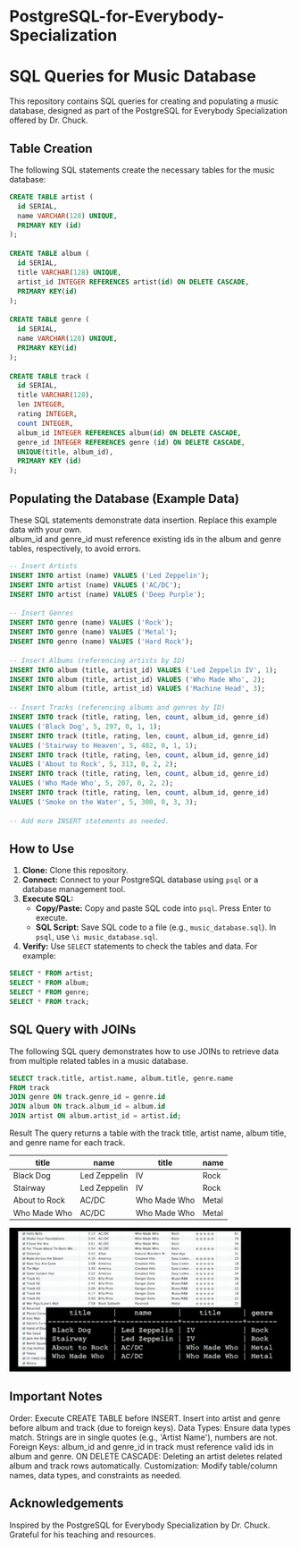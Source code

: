 # PostgreSQL-for-Everybody-Specialization

# SQL Queries for Music Database

This repository contains SQL queries for creating and populating a music database, designed as part of the PostgreSQL for Everybody Specialization offered by Dr. Chuck.

## Table Creation

The following SQL statements create the necessary tables for the music database:

```sql
CREATE TABLE artist (
  id SERIAL,
  name VARCHAR(128) UNIQUE,
  PRIMARY KEY (id)
);

CREATE TABLE album (
  id SERIAL,
  title VARCHAR(128) UNIQUE,
  artist_id INTEGER REFERENCES artist(id) ON DELETE CASCADE,
  PRIMARY KEY(id)
);

CREATE TABLE genre (
  id SERIAL,
  name VARCHAR(128) UNIQUE,
  PRIMARY KEY(id)
);

CREATE TABLE track (
  id SERIAL,
  title VARCHAR(128),
  len INTEGER,
  rating INTEGER,
  count INTEGER,
  album_id INTEGER REFERENCES album(id) ON DELETE CASCADE,
  genre_id INTEGER REFERENCES genre (id) ON DELETE CASCADE,
  UNIQUE(title, album_id),
  PRIMARY KEY (id)
);
```

## Populating the Database (Example Data)

These SQL statements demonstrate data insertion.
Replace this example data with your own.  
album_id and genre_id must reference existing ids 
in the album and genre tables, respectively, to avoid errors.

```sql
-- Insert Artists
INSERT INTO artist (name) VALUES ('Led Zeppelin');
INSERT INTO artist (name) VALUES ('AC/DC');
INSERT INTO artist (name) VALUES ('Deep Purple');

-- Insert Genres
INSERT INTO genre (name) VALUES ('Rock');
INSERT INTO genre (name) VALUES ('Metal');
INSERT INTO genre (name) VALUES ('Hard Rock');

-- Insert Albums (referencing artists by ID)
INSERT INTO album (title, artist_id) VALUES ('Led Zeppelin IV', 1);
INSERT INTO album (title, artist_id) VALUES ('Who Made Who', 2);
INSERT INTO album (title, artist_id) VALUES ('Machine Head', 3);

-- Insert Tracks (referencing albums and genres by ID)
INSERT INTO track (title, rating, len, count, album_id, genre_id)
VALUES ('Black Dog', 5, 297, 0, 1, 1);
INSERT INTO track (title, rating, len, count, album_id, genre_id)
VALUES ('Stairway to Heaven', 5, 482, 0, 1, 1);
INSERT INTO track (title, rating, len, count, album_id, genre_id)
VALUES ('About to Rock', 5, 313, 0, 2, 2);
INSERT INTO track (title, rating, len, count, album_id, genre_id)
VALUES ('Who Made Who', 5, 207, 0, 2, 2);
INSERT INTO track (title, rating, len, count, album_id, genre_id)
VALUES ('Smoke on the Water', 5, 300, 0, 3, 3);

-- Add more INSERT statements as needed.
```


## How to Use

1. **Clone:** Clone this repository.
2. **Connect:** Connect to your PostgreSQL database using `psql` or a database management tool.
3. **Execute SQL:**
    * **Copy/Paste:** Copy and paste SQL code into `psql`. Press Enter to execute.
    * **SQL Script:** Save SQL code to a file (e.g., `music_database.sql`). In `psql`, use `\i music_database.sql`.
4. **Verify:** Use `SELECT` statements to check the tables and data. For example:

```sql
SELECT * FROM artist;
SELECT * FROM album;
SELECT * FROM genre;
SELECT * FROM track;
```

## SQL Query with JOINs

The following SQL query demonstrates how to use JOINs to retrieve data from multiple related tables in a music database.

```sql
SELECT track.title, artist.name, album.title, genre.name
FROM track
JOIN genre ON track.genre_id = genre.id
JOIN album ON track.album_id = album.id
JOIN artist ON album.artist_id = artist.id;
```
Result
The query returns a table with the track title, artist name, album title, and genre name for each track.

| title         | name          | title         | name   |
|---------------|---------------|---------------|--------|
| Black Dog     | Led Zeppelin  | IV            | Rock   |
| Stairway      | Led Zeppelin  | IV            | Rock   |
| About to Rock | AC/DC         | Who Made Who  | Metal  |
| Who Made Who  | AC/DC         | Who Made Who  | Metal  |

![Using JOINs Across Tables](assets/img/using_join_accross_tables_example.png "Example of JOINs Across Tables")

## Important Notes
Order: Execute CREATE TABLE before INSERT. Insert into artist and genre before album and track (due to foreign keys).
Data Types: Ensure data types match. Strings are in single quotes (e.g., 'Artist Name'), numbers are not.
Foreign Keys: album_id and genre_id in track must reference valid ids in album and genre.
ON DELETE CASCADE: Deleting an artist deletes related album and track rows automatically.
Customization: Modify table/column names, data types, and constraints as needed.

## Acknowledgements
Inspired by the PostgreSQL for Everybody Specialization by Dr. Chuck.  Grateful for his teaching and resources.